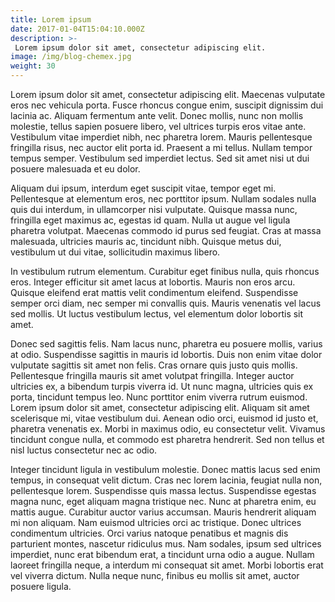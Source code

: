 ```yaml
---
title: Lorem ipsum
date: 2017-01-04T15:04:10.000Z
description: >- 
 Lorem ipsum dolor sit amet, consectetur adipiscing elit.
image: /img/blog-chemex.jpg
weight: 30
---
```

Lorem ipsum dolor sit amet, consectetur adipiscing elit. Maecenas vulputate eros nec vehicula porta. Fusce rhoncus congue enim, suscipit dignissim dui lacinia ac. Aliquam fermentum ante velit. Donec mollis, nunc non mollis molestie, tellus sapien posuere libero, vel ultrices turpis eros vitae ante. Vestibulum vitae imperdiet nibh, nec pharetra lorem. Mauris pellentesque fringilla risus, nec auctor elit porta id. Praesent a mi tellus. Nullam tempor tempus semper. Vestibulum sed imperdiet lectus. Sed sit amet nisi ut dui posuere malesuada et eu dolor.

Aliquam dui ipsum, interdum eget suscipit vitae, tempor eget mi. Pellentesque at elementum eros, nec porttitor ipsum. Nullam sodales nulla quis dui interdum, in ullamcorper nisi vulputate. Quisque massa nunc, fringilla eget maximus ac, egestas id quam. Nulla ut augue vel ligula pharetra volutpat. Maecenas commodo id purus sed feugiat. Cras at massa malesuada, ultricies mauris ac, tincidunt nibh. Quisque metus dui, vestibulum ut dui vitae, sollicitudin maximus libero.

In vestibulum rutrum elementum. Curabitur eget finibus nulla, quis rhoncus eros. Integer efficitur sit amet lacus at lobortis. Mauris non eros arcu. Quisque eleifend erat mattis velit condimentum eleifend. Suspendisse semper orci diam, nec semper mi convallis quis. Mauris venenatis vel lacus sed mollis. Ut luctus vestibulum lectus, vel elementum dolor lobortis sit amet.

Donec sed sagittis felis. Nam lacus nunc, pharetra eu posuere mollis, varius at odio. Suspendisse sagittis in mauris id lobortis. Duis non enim vitae dolor vulputate sagittis sit amet non felis. Cras ornare quis justo quis mollis. Pellentesque fringilla mauris sit amet volutpat fringilla. Integer auctor ultricies ex, a bibendum turpis viverra id. Ut nunc magna, ultricies quis ex porta, tincidunt tempus leo. Nunc porttitor enim viverra rutrum euismod. Lorem ipsum dolor sit amet, consectetur adipiscing elit. Aliquam sit amet scelerisque mi, vitae vestibulum dui. Aenean odio orci, euismod id justo et, pharetra venenatis ex. Morbi in maximus odio, eu consectetur velit. Vivamus tincidunt congue nulla, et commodo est pharetra hendrerit. Sed non tellus et nisl luctus consectetur nec ac odio.

Integer tincidunt ligula in vestibulum molestie. Donec mattis lacus sed enim tempus, in consequat velit dictum. Cras nec lorem lacinia, feugiat nulla non, pellentesque lorem. Suspendisse quis massa lectus. Suspendisse egestas magna nunc, eget aliquam magna tristique nec. Nunc at pharetra enim, eu mattis augue. Curabitur auctor varius accumsan. Mauris hendrerit aliquam mi non aliquam. Nam euismod ultricies orci ac tristique. Donec ultrices condimentum ultricies. Orci varius natoque penatibus et magnis dis parturient montes, nascetur ridiculus mus. Nam sodales, ipsum sed ultrices imperdiet, nunc erat bibendum erat, a tincidunt urna odio a augue. Nullam laoreet fringilla neque, a interdum mi consequat sit amet. Morbi lobortis erat vel viverra dictum. Nulla neque nunc, finibus eu mollis sit amet, auctor posuere ligula. 
